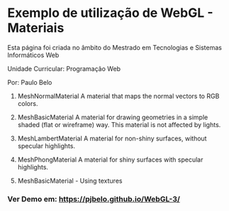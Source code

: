 # Exemplo de utilização de WebGL - Materiais

Esta página foi criada no âmbito do Mestrado em Tecnologias e Sistemas Informáticos Web

Unidade Curricular: Programação Web

Por: Paulo Belo



1. MeshNormalMaterial
A material that maps the normal vectors to RGB colors.

2. MeshBasicMaterial
A material for drawing geometries in a simple shaded (flat or wireframe) way.
This material is not affected by lights.

3. MeshLambertMaterial
A material for non-shiny surfaces, without specular highlights.

4. MeshPhongMaterial
A material for shiny surfaces with specular highlights.

5. MeshBasicMaterial - Using textures



### Ver Demo em: https://pjbelo.github.io/WebGL-3/
